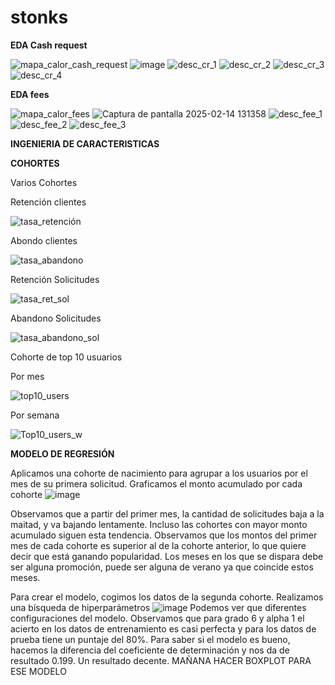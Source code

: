 # stonks
**EDA Cash request**

![mapa_calor_cash_request](https://github.com/user-attachments/assets/b5fe3792-5714-4c50-acfc-51cc24b010d3)
![image](https://github.com/user-attachments/assets/448e3a73-8879-4316-b4f9-a04e2a3d7ec8)
![desc_cr_1](https://github.com/user-attachments/assets/2e700fa0-8297-4995-89fb-67a10ef72fc3)
![desc_cr_2](https://github.com/user-attachments/assets/948f3bc6-1aab-4942-b879-f20142ba7cab)
![desc_cr_3](https://github.com/user-attachments/assets/4c944197-a9f9-4cf2-b2f0-d39fa386c563)
![desc_cr_4](https://github.com/user-attachments/assets/e88b7362-fd17-40b2-993e-abdab0544706)


**EDA fees**

![mapa_calor_fees](https://github.com/user-attachments/assets/399d231d-be38-47aa-a554-665b2a50f54b)
![Captura de pantalla 2025-02-14 131358](https://github.com/user-attachments/assets/1efed4c5-9626-43bd-8080-df7e6067a2ee)
![desc_fee_1](https://github.com/user-attachments/assets/00a28b96-0f97-4da6-b681-18ce608f6c08)
![desc_fee_2](https://github.com/user-attachments/assets/f83c6bf7-eac6-44a9-af2d-b78bf3ff0a3e)
![desc_fee_3](https://github.com/user-attachments/assets/739ad5b6-dcc0-4cae-8b78-21115deaa780)

**INGENIERIA DE CARACTERISTICAS**





**COHORTES**

Varios Cohortes

Retención clientes

![tasa_retención](https://github.com/user-attachments/assets/750de52f-e7d8-4d7a-a305-bbe4e27d7140)

Abondo clientes

![tasa_abandono](https://github.com/user-attachments/assets/1b6672de-bb2c-4e5a-ad79-4024245bea52)

Retención Solicitudes

![tasa_ret_sol](https://github.com/user-attachments/assets/cb6fcc74-5a30-4d3f-ba56-1e69663631e1)

Abandono Solicitudes

![tasa_abandono_sol](https://github.com/user-attachments/assets/c606d22a-50a1-46af-a85d-4d57769e6586)

Cohorte de top 10 usuarios

Por mes

![top10_users](https://github.com/user-attachments/assets/b2c72370-b26d-4f4a-ba9f-b6990f31a9dc)

Por semana

![Top10_users_w](https://github.com/user-attachments/assets/8d774d84-61c1-4c30-b381-922a7cc2aa6d)




**MODELO DE REGRESIÓN**

Aplicamos una cohorte de nacimiento para agrupar a los usuarios por el mes de su primera solicitud.
Graficamos el monto acumulado por cada cohorte
![image](https://github.com/user-attachments/assets/37135f92-9c4d-433a-bdb6-f1b97e8f124a)

Observamos que a partir del primer mes, la cantidad de solicitudes baja a la maitad, y va bajando lentamente. 
Incluso las cohortes con mayor monto acumulado siguen esta tendencia.
Observamos que los montos del primer mes de cada cohorte es superior al de la cohorte anterior, lo que quiere decir que está ganando popularidad. 
Los meses en los que se dispara debe ser alguna promoción, puede ser alguna de verano ya que coincide estos meses.

Para crear el modelo, cogimos los datos de la segunda cohorte. Realizamos una bísqueda de hiperparámetros
![image](https://github.com/user-attachments/assets/0712b17c-eda4-4330-b48b-42c8f01ab4c1)
Podemos ver que diferentes configuraciones del modelo. Observamos que para grado 6 y alpha 1 el acierto en los datos de entrenamiento es casi perfecta y para 
los datos de prueba tiene un puntaje del 80%. Para saber si el modelo es bueno, hacemos la diferencia del coeficiente de determinación y nos da de resultado 0.199.
Un resultado decente. MAÑANA HACER BOXPLOT PARA ESE MODELO
